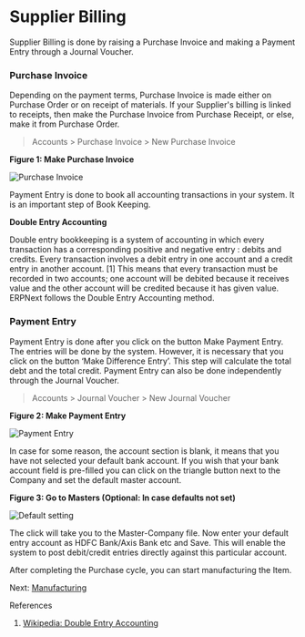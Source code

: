 # Supplier Billing

<p class="lead"> Supplier Billing is done by raising a Purchase Invoice and making a Payment Entry through a Journal Voucher.</p>

### Purchase Invoice

Depending on the payment terms, Purchase Invoice is  made either on Purchase Order or on receipt of materials. If your Supplier's billing is linked to receipts, then make the Purchase Invoice from Purchase Receipt, or else, make it from Purchase Order.

> Accounts > Purchase Invoice > New Purchase Invoice

__Figure 1: Make Purchase Invoice__

![Purchase Invoice](assets/erpnext_org/images/erpnext/m-t-s-purchase-invoice.png)

Payment Entry is done to book all accounting transactions in your system. It is an important step of Book Keeping.

__Double Entry Accounting__

Double entry bookkeeping is a system of accounting in which every transaction has a corresponding positive and negative entry : debits and credits. Every transaction involves a debit entry in one account and a credit entry in another account. [1] This means that every transaction must be recorded in two accounts; one account will be debited because it receives value and the other account will be credited because it has given value. ERPNext follows the Double Entry Accounting method.

### Payment Entry

Payment Entry is done after you click on the button Make Payment Entry. The entries will be done by the system. However, it is necessary that you click on the button ‘Make Difference Entry’. This step will calculate the total debt and the total credit. Payment Entry can also be done independently through the Journal Voucher.

> Accounts > Journal Voucher > New Journal Voucher

__Figure 2: Make Payment Entry__

![Payment Entry](assets/erpnext_org/images/erpnext/m-t-s-payment-entry.png)

In case for some reason, the account section is blank, it means that you have not selected your default bank account. If you wish that your bank account field is pre-filled you can click on the triangle button next to the Company and set the default master account.

__Figure 3: Go to Masters (Optional: In case defaults not set)__

![Default setting](/assets/erpnext_org/images/erpnext/triangle-button-company.png)

The click will take you to the Master-Company file. Now enter your default entry account as HDFC Bank/Axis Bank etc and Save. This will enable the system to post debit/credit entries directly against this particular account.

After completing the Purchase cycle, you can start manufacturing the Item.


Next: [Manufacturing](/guide-books/make-to-stock/manufacturing)


References


1. [Wikipedia: Double Entry Accounting](http://en.wikipedia.org/wiki/Double-entry_bookkeeping_system)
